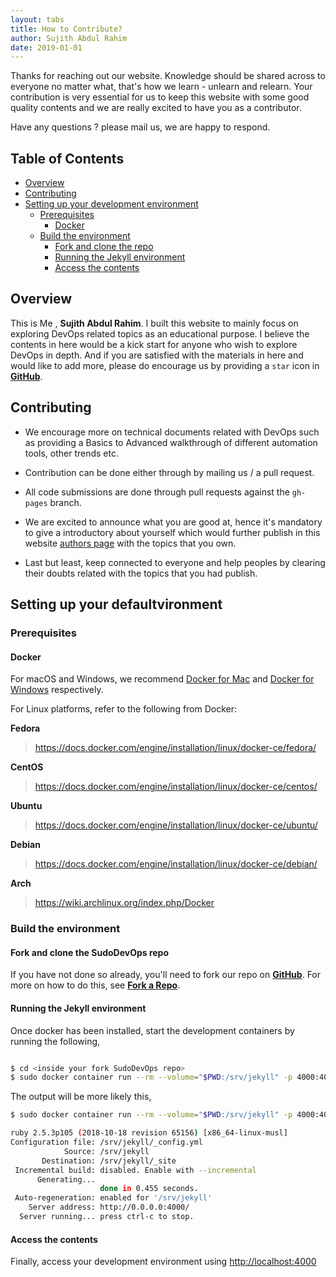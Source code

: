 ```yaml
---
layout: tabs
title: How to Contribute?
author: Sujith Abdul Rahim
date: 2019-01-01
---
```


Thanks for reaching out our website. Knowledge should be shared across to everyone no matter what, that's how we learn - unlearn and relearn. Your contribution is very essential for us to keep this website with some good quality contents and we are really excited to have you as a contributor. 

Have any questions ? please mail us, we are happy to respond.

## **Table of Contents**

* [Overview](#overview)
* [Contributing](#contributing)
* [Setting up your development environment](#setting-up-your-development-environment)
    * [Prerequisites](#prerequisites)
        * [Docker](#docker)
    * [Build the environment](#build-the-environment)
        * [Fork and clone the repo](#fork-and-clone-the-sudodevops-repo)
        * [Running the Jekyll environment](#running-the-jekyll-environment)
        * [Access the contents](#access-the-contents)

## **Overview**


This is Me , **Sujith Abdul Rahim**. I built this website to mainly focus on exploring DevOps related topics as an educational purpose. I believe the contents in here would be a kick start for anyone who wish to explore DevOps in depth. And if you are satisfied with the materials in here and would like to add more, please do encourage us by providing a `star` icon in [**GitHub**](https://github.com/sujiar37/SudoDevOps).


## **Contributing**

- We encourage more on technical documents related with DevOps such as providing a Basics to Advanced walkthrough of different automation tools, other trends etc.
- Contribution can be done either through by mailing us / a pull request.
- All code submissions are done through pull requests against the `gh-pages` branch.

- We are excited to announce what you are good at, hence it's mandatory to give a introductory about yourself which would further publish in this website [authors page](/authors) with the topics that you own.
- Last but least, keep connected to everyone and help peoples by clearing their doubts related with the topics that you had publish.


## **Setting up your defaultvironment**

### **Prerequisites**


#### **Docker**

For macOS and Windows, we recommend [Docker for Mac](https://www.docker.com/docker-mac) and [Docker for Windows](https://www.docker.com/docker-windows)
respectively.

For Linux platforms, refer to the following from Docker:

**Fedora**

> <https://docs.docker.com/engine/installation/linux/docker-ce/fedora/>

**CentOS**

> <https://docs.docker.com/engine/installation/linux/docker-ce/centos/>

**Ubuntu**

> <https://docs.docker.com/engine/installation/linux/docker-ce/ubuntu/>

**Debian**

> <https://docs.docker.com/engine/installation/linux/docker-ce/debian/>

**Arch**

> <https://wiki.archlinux.org/index.php/Docker>


### **Build the environment**

#### **Fork and clone the SudoDevOps repo**

If you have not done so already, you'll need to fork our repo on [**GitHub**](https://github.com/sujiar37/SudoDevOps). For more on how to do this, see [**Fork a Repo**](https://help.github.com/articles/fork-a-repo/).

#### **Running the Jekyll environment**

Once docker has been installed, start the development containers by running the following,

```bash

$ cd <inside your fork SudoDevOps repo>
$ sudo docker container run --rm --volume="$PWD:/srv/jekyll" -p 4000:4000  -it jekyll/jekyll  jekyll serve --watch
```

The output will be more likely this,

```bash
$ sudo docker container run --rm --volume="$PWD:/srv/jekyll" -p 4000:4000  -it jekyll/jekyll  jekyll serve --watch

ruby 2.5.3p105 (2018-10-18 revision 65156) [x86_64-linux-musl]
Configuration file: /srv/jekyll/_config.yml
            Source: /srv/jekyll
       Destination: /srv/jekyll/_site
 Incremental build: disabled. Enable with --incremental
      Generating... 
                    done in 0.455 seconds.
 Auto-regeneration: enabled for '/srv/jekyll'
    Server address: http://0.0.0.0:4000/
  Server running... press ctrl-c to stop.

```

#### **Access the contents**

Finally, access your development environment using <http://localhost:4000>





